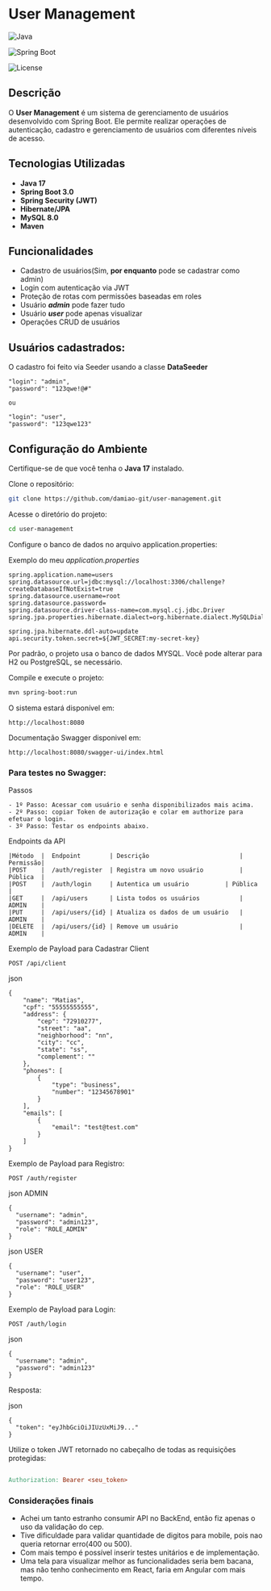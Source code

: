 # User Management

![Java](https://img.shields.io/badge/Java-17+-brightgreen)

![Spring Boot](https://img.shields.io/badge/Spring%20Boot-3.0+-blue)

![License](https://img.shields.io/badge/License-MIT-green)

## Descrição

O **User Management** é um sistema de gerenciamento de usuários desenvolvido com Spring Boot. Ele permite realizar operações de autenticação, cadastro e gerenciamento de usuários com diferentes níveis de acesso.

## Tecnologias Utilizadas

- **Java 17**
- **Spring Boot 3.0**
- **Spring Security (JWT)**
- **Hibernate/JPA**
- **MySQL 8.0**
- **Maven**

## Funcionalidades

- Cadastro de usuários(Sim, **por enquanto** pode se cadastrar como admin)
- Login com autenticação via JWT
- Proteção de rotas com permissões baseadas em roles
- Usuário _**admin**_ pode fazer tudo
- Usuário _**user**_ pode apenas visualizar
- Operações CRUD de usuários


## Usuários cadastrados:

O cadastro foi feito via Seeder usando a classe **DataSeeder**

```
"login": "admin",
"password": "123qwe!@#"

ou

"login": "user",
"password": "123qwe123"
```

## Configuração do Ambiente

Certifique-se de que você tenha o **Java 17** instalado.

Clone o repositório:
   ```bash
   git clone https://github.com/damiao-git/user-management.git
   ```

Acesse o diretório do projeto:

```bash
cd user-management
```
Configure o banco de dados no arquivo application.properties:

Exemplo do meu _application.properties_

```properties
spring.application.name=users
spring.datasource.url=jdbc:mysql://localhost:3306/challenge?createDatabaseIfNotExist=true
spring.datasource.username=root
spring.datasource.password=
spring.datasource.driver-class-name=com.mysql.cj.jdbc.Driver
spring.jpa.properties.hibernate.dialect=org.hibernate.dialect.MySQLDialect

spring.jpa.hibernate.ddl-auto=update
api.security.token.secret=${JWT_SECRET:my-secret-key}

```
Por padrão, o projeto usa o banco de dados MYSQL. Você pode alterar para H2 ou PostgreSQL, se necessário.


Compile e execute o projeto:

```bash
mvn spring-boot:run
```

O sistema estará disponível em:

```arduino
http://localhost:8080
```
Documentação Swagger disponivel em:

```
http://localhost:8080/swagger-ui/index.html
```

### Para testes no Swagger:
Passos
```
- 1º Passo: Acessar com usuário e senha disponibilizados mais acima.
- 2º Passo: copiar Token de autorização e colar em authorize para efetuar o login.
- 3º Passo: Testar os endpoints abaixo.
```

Endpoints da API
```
|Método  |  Endpoint        | Descrição                         | Permissão|
|POST	 |  /auth/register  | Registra um novo usuário	        | Pública  |    
|POST	 |  /auth/login	    | Autentica um usuário	        | Pública  |
|GET	 |  /api/users	    | Lista todos os usuários	        | ADMIN    |
|PUT	 |  /api/users/{id} | Atualiza os dados de um usuário	| ADMIN    |
|DELETE	 |  /api/users/{id} | Remove um usuário	                | ADMIN    |
```

Exemplo de Payload para Cadastrar Client

```
POST /api/client
```
json

```
{
    "name": "Matias",
    "cpf": "55555555555",
    "address": {
        "cep": "72910277",
        "street": "aa",
        "neighborhood": "nn",
        "city": "cc",
        "state": "ss",
        "complement": ""
    },
    "phones": [
        {
            "type": "business",
            "number": "12345678901"
        }
    ],
    "emails": [
        {
            "email": "test@test.com"
        }
    ]
}

```
Exemplo de Payload para Registro:
```
POST /auth/register
```

json ADMIN
```
{
  "username": "admin",
  "password": "admin123",
  "role": "ROLE_ADMIN"
}
```
json USER
```
{
  "username": "user",
  "password": "user123",
  "role": "ROLE_USER"
}
```

Exemplo de Payload para Login:
```
POST /auth/login
```

json

```
{
  "username": "admin",
  "password": "admin123"
}
```
Resposta:

json
```
{
  "token": "eyJhbGciOiJIUzUxMiJ9..."
}
```
Utilize o token JWT retornado no cabeçalho de todas as requisições protegidas:

```makefile

Authorization: Bearer <seu_token>
```

### Considerações finais

- Achei um tanto estranho consumir API no BackEnd, então fiz apenas o uso da validação do cep.
- Tive dificuldade para validar quantidade de digitos para mobile, pois nao queria retornar erro(400 ou 500).
- Com mais tempo é possível inserir testes unitários e de implementação.
- Uma tela para visualizar melhor as funcionalidades seria bem bacana, mas não tenho conhecimento em React, faria em Angular com mais tempo.